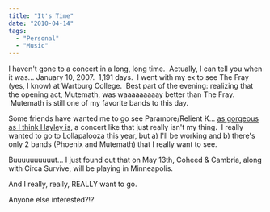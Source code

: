 ```yaml
---
title: "It's Time"
date: "2010-04-14"
tags:
  - "Personal"
  - "Music"
---
```


I haven't gone to a concert in a long, long time.  Actually, I can tell you when it was... January 10, 2007.  1,191 days.  I went with my ex to see The Fray (yes, I know) at Wartburg College.  Best part of the evening: realizing that the opening act, Mutemath, was waaaaaaaaay better than The Fray.  Mutemath is still one of my favorite bands to this day.

Some friends have wanted me to go see Paramore/Relient K... [as gorgeous as I think Hayley is](http://blog.ymijeans.com/wp-content/uploads/2010/01/hayley-williams.jpg), a concert like that just really isn't my thing.  I really wanted to go to Lollapalooza this year, but a) I'll be working and b) there's only 2 bands (Phoenix and Mutemath) that I really want to see.

Buuuuuuuuuut... I just found out that on May 13th, Coheed & Cambria, along with Circa Survive, will be playing in Minneapolis.

And I really, really, REALLY want to go.

Anyone else interested?!?

